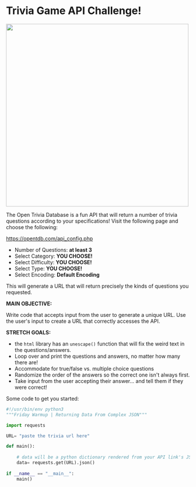 # Trivia Game API Challenge!

<img src="https://cdn-learn.adafruit.com/assets/assets/000/078/097/medium800/lcds___displays_Screen_Shot_2019-07-11_at_5.55.22_PM.png" width="500"/>

The Open Trivia Database is a fun API that will return a number of trivia questions according to your specifications!
Visit the following page and choose the following:

https://opentdb.com/api_config.php

- Number of Questions: **at least 3**
- Select Category: **YOU CHOOSE!**
- Select Difficulty: **YOU CHOOSE!**
- Select Type: **YOU CHOOSE!**
- Select Encoding: **Default Encoding**

This will generate a URL that will return precisely the kinds of questions you requested.

**MAIN OBJECTIVE:**

Write code that accepts input from the user to generate a unique URL. Use the user's input to create a URL that correctly accesses the API.

**STRETCH GOALS:** 
 - the `html` library has an `unescape()` function that will fix the weird text in the questions/answers.
 - Loop over and print the questions and answers, no matter how many there are!
 - Accommodate for true/false vs. multiple choice questions
 - Randomize the order of the answers so the correct one isn't always first.
 - Take input from the user accepting their answer... and tell them if they were correct!

Some code to get you started:

```python
#!/usr/bin/env python3
"""Friday Warmup | Returning Data From Complex JSON"""

import requests

URL= "paste the trivia url here"

def main():
    
    # data will be a python dictionary rendered from your API link's JSON!
    data= requests.get(URL).json()
    
if __name__ == "__main__":
    main()
```
